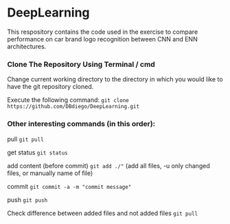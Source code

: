# DeepLearning

This respository contains the code used in the exercise to compare performance on car brand logo recognition between CNN and ENN architectures.



### Clone The Repository Using Terminal / cmd

Change current working directory to the directory in which you would like to have the git repository cloned.

Execute the following command:
```git clone https://github.com/DBdiego/DeepLearning.git```



### Other interesting commands (in this order):

pull    ```git pull```

get status  ```git status```

add content (before commit) ```git add ./"``` (add all files, -u only changed files, or manually name of file)

commit  ```git commit -a -m "commit message"```

push  ```git push```

Check difference between added files and not added files ```git pull```